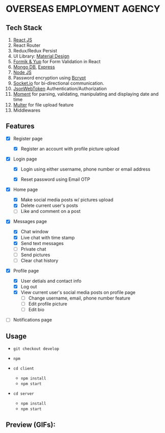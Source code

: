 # OVERSEAS EMPLOYMENT AGENCY

## Tech Stack

1. [React JS](https://reactjs.org/docs/getting-started.html/)
2. React Router
3. Redux/Redux Persist
4. UI Library: [Material Design](https://mui.com/) 
5. [Formik & Yup](https://formik.org/docs/guides/validation) for Form Validation in React
6. [Mongo DB](https://www.mongodb.com/docs/), [Express](https://expressjs.com/en/starter/installing.html)
7. [Node JS](https://nodejs.org/en/)
8. Password encryption using [Bcrypt](https://www.becrypt.com/uk/)
9. [Socket.io](https://socket.io/get-started/chat) for bi-directional communication.
10. [JsonWebToken](https://jwt.io/introduction) Authentication/Authorization
11. [Moment](https://jwt.io/Moment%20for%20parsing,%20validating,%20manipulating%20and%20displaying%20date%20and%20time.) for parsing, validating, manipulating and displaying date and time
12. [Multer](https://www.npmjs.com/package/multer) for file upload feature
13. Middlewares

## Features

- [x] Register page 
  - [x] Register an account with profile picture upload

- [x] Login page
  - [x] Login using either username, phone number or email address
  - [x] Reset password using Email OTP
  

- [x] Home page
  - [x] Make social media posts w/ pictures upload
  - [x] Delete current user's posts
  - [ ] Like and comment on a post

- [x] Messages page
  - [x] Chat window
  - [x] Live chat with time stamp
  - [x] Send text messages
  - [ ] Private chat
  - [ ] Send pictures
  - [ ] Clear chat history

- [x] Profile page
  - [x] User detials and contact info
  - [x] Log out
  - [x] View current user's social media posts on profile page
    - [ ] Change username, email, phone number feature
    - [ ] Edit profile picture
    - [ ] Edit bio
    
- [ ] Notifications page
   

## Usage
- `git checkout develop`
- `npm`

 - `cd client`
    - `npm install`
    - `npm start`
 - `cd server`
    - `npm install`
    - `npm start`

## Preview (GIFs):



